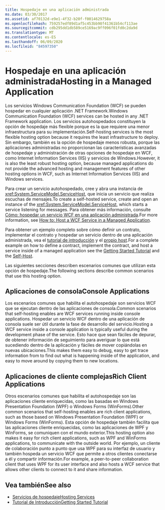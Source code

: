 ```yaml
---
title: Hospedaje en una aplicación administrada
ms.date: 03/30/2017
ms.assetid: af70132d-e9e1-4f32-b20f-f0014629758a
ms.openlocfilehash: 759257edf89d1af5c453bb98f41361b54cf113ae
ms.sourcegitcommit: cdb295dd1db589ce5169ac9ff096f01fd0c2da9d
ms.translationtype: MT
ms.contentlocale: es-ES
ms.lasthandoff: 06/09/2020
ms.locfileid: "84597350"
---
```

# <a name="hosting-in-a-managed-application"></a><span data-ttu-id="d419d-102">Hospedaje en una aplicación administrada</span><span class="sxs-lookup"><span data-stu-id="d419d-102">Hosting in a Managed Application</span></span>
<span data-ttu-id="d419d-103">Los servicios Windows Communication Foundation (WCF) se pueden hospedar en cualquier aplicación .NET Framework.</span><span class="sxs-lookup"><span data-stu-id="d419d-103">Windows Communication Foundation (WCF) services can be hosted in any .NET Framework application.</span></span> <span data-ttu-id="d419d-104">Los servicios autohospedados constituyen la opción de hospedaje más flexible porque es la que requiere una menor infraestructura para su implementación.</span><span class="sxs-lookup"><span data-stu-id="d419d-104">Self-hosting services is the most flexible hosting option because it requires the least infrastructure to deploy.</span></span> <span data-ttu-id="d419d-105">Sin embargo, también es la opción de hospedaje menos robusta, porque las aplicaciones administradas no proporcionan las características avanzadas de hospedaje y administración de otras opciones de hospedaje en WCF, como Internet Information Services (IIS) y servicios de Windows.</span><span class="sxs-lookup"><span data-stu-id="d419d-105">However, it is also the least robust hosting option, because managed applications do not provide the advanced hosting and management features of other hosting options in WCF, such as Internet Information Services (IIS) and Windows services.</span></span>  
  
 <span data-ttu-id="d419d-106">Para crear un servicio autohospedado, cree y abra una instancia de <xref:System.ServiceModel.ServiceHost>, que inicia un servicio que realiza escuchas de mensajes.</span><span class="sxs-lookup"><span data-stu-id="d419d-106">To create a self-hosted service, create and open an instance of the <xref:System.ServiceModel.ServiceHost>, which starts a service listening for messages.</span></span> <span data-ttu-id="d419d-107">Para obtener más información, consulte [Cómo: hospedar un servicio WCF en una aplicación administrada](../how-to-host-a-wcf-service-in-a-managed-application.md).</span><span class="sxs-lookup"><span data-stu-id="d419d-107">For more information, see [How to: Host a WCF Service in a Managed Application](../how-to-host-a-wcf-service-in-a-managed-application.md).</span></span>  
  
 <span data-ttu-id="d419d-108">Para obtener un ejemplo completo sobre cómo definir un contrato, implementar el contrato y hospedar un servicio dentro de una aplicación administrada, vea el [tutorial de introducción](../getting-started-tutorial.md) y el [propio host](../samples/self-host.md).</span><span class="sxs-lookup"><span data-stu-id="d419d-108">For a complete example on how to define a contract, implement the contract, and host a service inside of a managed application see the [Getting Started Tutorial](../getting-started-tutorial.md) and the [Self-Host](../samples/self-host.md).</span></span>  
  
 <span data-ttu-id="d419d-109">Las siguientes secciones describen escenarios comunes que utilizan esta opción de hospedaje.</span><span class="sxs-lookup"><span data-stu-id="d419d-109">The following sections describe common scenarios that use this hosting option.</span></span>  
  
## <a name="console-applications"></a><span data-ttu-id="d419d-110">Aplicaciones de consola</span><span class="sxs-lookup"><span data-stu-id="d419d-110">Console Applications</span></span>  
 <span data-ttu-id="d419d-111">Los escenarios comunes que habilita el autohospedaje son servicios WCF que se ejecutan dentro de las aplicaciones de consola.</span><span class="sxs-lookup"><span data-stu-id="d419d-111">Common scenarios that self-hosting enables are WCF services running inside console applications.</span></span> <span data-ttu-id="d419d-112">Hospedar un servicio WCF dentro de una aplicación de consola suele ser útil durante la fase de desarrollo del servicio.</span><span class="sxs-lookup"><span data-stu-id="d419d-112">Hosting a WCF service inside a console application is typically useful during the development phase of the service.</span></span> <span data-ttu-id="d419d-113">Esto hace que sean fáciles de depurar, de obtener información de seguimiento para averiguar lo que está sucediendo dentro de la aplicación y fáciles de mover copiándolas en nuevas ubicaciones.</span><span class="sxs-lookup"><span data-stu-id="d419d-113">This makes them easy to debug, easy to get trace information from to find out what is happening inside of the application, and easy to move around by copying them to new locations.</span></span>  
  
## <a name="rich-client-applications"></a><span data-ttu-id="d419d-114">Aplicaciones de cliente complejas</span><span class="sxs-lookup"><span data-stu-id="d419d-114">Rich Client Applications</span></span>  
 <span data-ttu-id="d419d-115">Otros escenarios comunes que habilita el autohospedaje son las aplicaciones cliente enriquecidas, como las basadas en Windows Presentation Foundation (WPF) o Windows Forms (WinForms).</span><span class="sxs-lookup"><span data-stu-id="d419d-115">Other common scenarios that self-hosting enables are rich client applications, such as those based on Windows Presentation Foundation (WPF) or Windows Forms (WinForms).</span></span> <span data-ttu-id="d419d-116">Esta opción de hospedaje también facilita que las aplicaciones cliente enriquecidas, como las aplicaciones de WPF y WinForms, se comuniquen con el mundo exterior.</span><span class="sxs-lookup"><span data-stu-id="d419d-116">This hosting option also makes it easy for rich client applications, such as WPF and WinForms applications, to communicate with the outside world.</span></span> <span data-ttu-id="d419d-117">Por ejemplo, un cliente de colaboración punto a punto que usa WPF para su interfaz de usuario y también hospeda un servicio WCF que permite a otros clientes conectarse a él y compartir información.</span><span class="sxs-lookup"><span data-stu-id="d419d-117">For example, a peer-to-peer collaboration client that uses WPF for its user interface and also hosts a WCF service that allows other clients to connect to it and share information.</span></span>  
  
## <a name="see-also"></a><span data-ttu-id="d419d-118">Vea también</span><span class="sxs-lookup"><span data-stu-id="d419d-118">See also</span></span>

- [<span data-ttu-id="d419d-119">Servicios de hospedaje</span><span class="sxs-lookup"><span data-stu-id="d419d-119">Hosting Services</span></span>](../hosting-services.md)
- [<span data-ttu-id="d419d-120">Tutorial de Introducción</span><span class="sxs-lookup"><span data-stu-id="d419d-120">Getting Started Tutorial</span></span>](../getting-started-tutorial.md)
